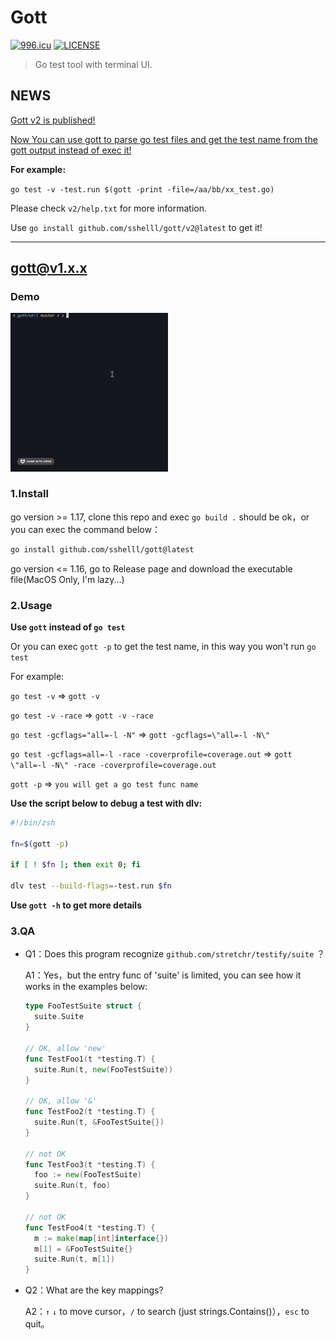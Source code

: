 # Gott

<a href="https://996.icu"><img src="https://img.shields.io/badge/link-996.icu-red.svg" alt="996.icu" /></a>
[![LICENSE](https://img.shields.io/badge/license-Anti%20996-blue.svg)](https://github.com/996icu/996.ICU/blob/master/LICENSE)

> Go test tool with terminal UI.



## NEWS

<u>Gott v2 is published!</u>

<u>Now You can use gott to parse go test files and get the test name from the gott output instead of exec it!</u>

**For example:**

`go test -v -test.run $(gott -print -file=/aa/bb/xx_test.go)`

Please check `v2/help.txt` for more information.

Use `go install github.com/sshelll/gott/v2@latest` to get it!

---



## gott@v1.x.x

### Demo

<img src="/gif/demo.gif" alt="demo" width=50%>

### 1.Install

go version >= 1.17, clone this repo and exec `go build .` should be ok，or you can exec the command below：

```sh
go install github.com/sshelll/gott@latest
```

go version <= 1.16, go to Release page and download the executable file(MacOS Only, I'm lazy...)

### 2.Usage

**Use `gott` instead of `go test`**

Or you can exec `gott -p` to get the test name, in this way you won't run `go test`

For example:

`go test -v` => `gott -v`

`go test -v -race` => `gott -v -race`

`go test -gcflags="all=-l -N"` => `gott -gcflags=\"all=-l -N\"`

`go test -gcflags=all=-l -race -coverprofile=coverage.out` => `gott \"all=-l -N\" -race -coverprofile=coverage.out`

`gott -p` => `you will get a go test func name`

**Use the script below to debug a test with dlv:**

```sh
#!/bin/zsh

fn=$(gott -p)

if [ ! $fn ]; then exit 0; fi

dlv test --build-flags=-test.run $fn
```

**Use `gott -h` to get more details**

### 3.QA

- Q1：Does this program recognize `github.com/stretchr/testify/suite` ？

  A1：Yes，but the entry func of 'suite' is limited, you can see how it works in the examples below:

  ```go
  type FooTestSuite struct {
    suite.Suite
  }

  // OK, allow 'new'
  func TestFoo1(t *testing.T) {
    suite.Run(t, new(FooTestSuite))
  }

  // OK, allow '&'
  func TestFoo2(t *testing.T) {
    suite.Run(t, &FooTestSuite{})
  }

  // not OK
  func TestFoo3(t *testing.T) {
    foo := new(FooTestSuite)
    suite.Run(t, foo)
  }

  // not OK
  func TestFoo4(t *testing.T) {
    m := make(map[int]interface{})
    m[1] = &FooTestSuite{}
    suite.Run(t, m[1])
  }
  ```

- Q2：What are the key mappings?

  A2：`↑` `↓` to move cursor，`/` to search (just strings.Contains()），`esc` to quit。
